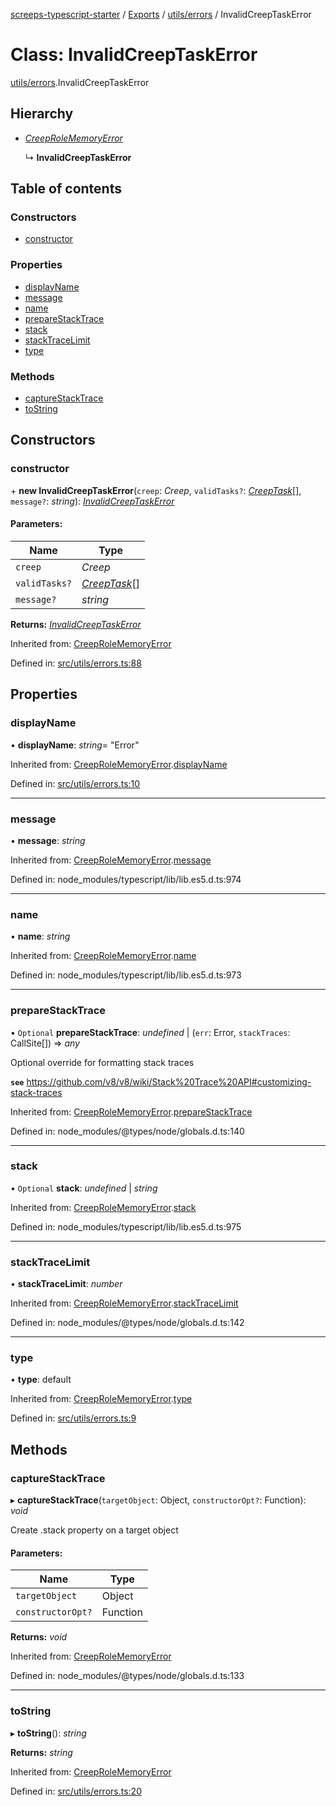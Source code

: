 [screeps-typescript-starter](../README.md) / [Exports](../modules.md) / [utils/errors](../modules/utils_errors.md) / InvalidCreepTaskError

# Class: InvalidCreepTaskError

[utils/errors](../modules/utils_errors.md).InvalidCreepTaskError

## Hierarchy

* [*CreepRoleMemoryError*](utils_errors.creeprolememoryerror.md)

  ↳ **InvalidCreepTaskError**

## Table of contents

### Constructors

- [constructor](utils_errors.invalidcreeptaskerror.md#constructor)

### Properties

- [displayName](utils_errors.invalidcreeptaskerror.md#displayname)
- [message](utils_errors.invalidcreeptaskerror.md#message)
- [name](utils_errors.invalidcreeptaskerror.md#name)
- [prepareStackTrace](utils_errors.invalidcreeptaskerror.md#preparestacktrace)
- [stack](utils_errors.invalidcreeptaskerror.md#stack)
- [stackTraceLimit](utils_errors.invalidcreeptaskerror.md#stacktracelimit)
- [type](utils_errors.invalidcreeptaskerror.md#type)

### Methods

- [captureStackTrace](utils_errors.invalidcreeptaskerror.md#capturestacktrace)
- [toString](utils_errors.invalidcreeptaskerror.md#tostring)

## Constructors

### constructor

\+ **new InvalidCreepTaskError**(`creep`: *Creep*, `validTasks?`: [*CreepTask*](../enums/types.creeptask.md)[], `message?`: *string*): [*InvalidCreepTaskError*](utils_errors.invalidcreeptaskerror.md)

#### Parameters:

Name | Type |
------ | ------ |
`creep` | *Creep* |
`validTasks?` | [*CreepTask*](../enums/types.creeptask.md)[] |
`message?` | *string* |

**Returns:** [*InvalidCreepTaskError*](utils_errors.invalidcreeptaskerror.md)

Inherited from: [CreepRoleMemoryError](utils_errors.creeprolememoryerror.md)

Defined in: [src/utils/errors.ts:88](https://github.com/Baelyk/screeps/blob/c7b9358/src/utils/errors.ts#L88)

## Properties

### displayName

• **displayName**: *string*= "Error"

Inherited from: [CreepRoleMemoryError](utils_errors.creeprolememoryerror.md).[displayName](utils_errors.creeprolememoryerror.md#displayname)

Defined in: [src/utils/errors.ts:10](https://github.com/Baelyk/screeps/blob/c7b9358/src/utils/errors.ts#L10)

___

### message

• **message**: *string*

Inherited from: [CreepRoleMemoryError](utils_errors.creeprolememoryerror.md).[message](utils_errors.creeprolememoryerror.md#message)

Defined in: node_modules/typescript/lib/lib.es5.d.ts:974

___

### name

• **name**: *string*

Inherited from: [CreepRoleMemoryError](utils_errors.creeprolememoryerror.md).[name](utils_errors.creeprolememoryerror.md#name)

Defined in: node_modules/typescript/lib/lib.es5.d.ts:973

___

### prepareStackTrace

• `Optional` **prepareStackTrace**: *undefined* \| (`err`: Error, `stackTraces`: CallSite[]) => *any*

Optional override for formatting stack traces

**`see`** https://github.com/v8/v8/wiki/Stack%20Trace%20API#customizing-stack-traces

Inherited from: [CreepRoleMemoryError](utils_errors.creeprolememoryerror.md).[prepareStackTrace](utils_errors.creeprolememoryerror.md#preparestacktrace)

Defined in: node_modules/@types/node/globals.d.ts:140

___

### stack

• `Optional` **stack**: *undefined* \| *string*

Inherited from: [CreepRoleMemoryError](utils_errors.creeprolememoryerror.md).[stack](utils_errors.creeprolememoryerror.md#stack)

Defined in: node_modules/typescript/lib/lib.es5.d.ts:975

___

### stackTraceLimit

• **stackTraceLimit**: *number*

Inherited from: [CreepRoleMemoryError](utils_errors.creeprolememoryerror.md).[stackTraceLimit](utils_errors.creeprolememoryerror.md#stacktracelimit)

Defined in: node_modules/@types/node/globals.d.ts:142

___

### type

• **type**: default

Inherited from: [CreepRoleMemoryError](utils_errors.creeprolememoryerror.md).[type](utils_errors.creeprolememoryerror.md#type)

Defined in: [src/utils/errors.ts:9](https://github.com/Baelyk/screeps/blob/c7b9358/src/utils/errors.ts#L9)

## Methods

### captureStackTrace

▸ **captureStackTrace**(`targetObject`: Object, `constructorOpt?`: Function): *void*

Create .stack property on a target object

#### Parameters:

Name | Type |
------ | ------ |
`targetObject` | Object |
`constructorOpt?` | Function |

**Returns:** *void*

Inherited from: [CreepRoleMemoryError](utils_errors.creeprolememoryerror.md)

Defined in: node_modules/@types/node/globals.d.ts:133

___

### toString

▸ **toString**(): *string*

**Returns:** *string*

Inherited from: [CreepRoleMemoryError](utils_errors.creeprolememoryerror.md)

Defined in: [src/utils/errors.ts:20](https://github.com/Baelyk/screeps/blob/c7b9358/src/utils/errors.ts#L20)
